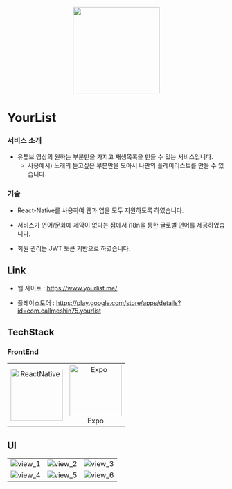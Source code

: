 <p align="center"><img width='200px' src="https://user-images.githubusercontent.com/31322144/144734753-907c6b18-d163-498b-b4ee-db2b18460dd8.png"></p>



# YourList

### 서비스 소개

-  유튜브 영상의 원하는 부분만을 가지고 재생목록을 만들 수 있는 서비스입니다.
   -  사용예시) 노래의 듣고싶은 부분만을 모아서 나만의 플레이리스트를 만들 수 있습니다.

### 기술

- React-Native를 사용하여 웹과 앱을 모두 지원하도록 하였습니다.

- 서비스가 언어/문화에 제약이 없다는 점에서 i18n을 통한 글로벌 언어를 제공하였습니다.

- 회원 관리는 JWT 토큰 기반으로 하였습니다.

  

## Link

- 웹 사이트 : https://www.yourlist.me/

- 플레이스토어 : https://play.google.com/store/apps/details?id=com.callmeshin75.yourlist



## TechStack

### FrontEnd

<table><tbody>
  <tr align="center" valign="middle">
    <td width="120">
      <a href="https://reactjs.org" target="_blank"> 
        <img src="https://user-images.githubusercontent.com/31322144/144734791-e61dcb24-e300-44e2-960d-7bb752f8fb68.png" alt="ReactNative" width="120" height="120"/> 
      </a>
    </td>
    <td width="120">
      <a href="https://expo.dev/" target="_blank"> 
        <img src="https://user-images.githubusercontent.com/31322144/144734794-24c0b304-6349-44a4-998e-e8e563646ef3.png" alt="Expo" width="120" height="120"/> 
      </a>
        <br>Expo
  </tr>
</tbody></table>



## UI



<table frame="void" style="border:none;" ><tbody>
  <tr align="center" valign="middle"  style="border:none;">
    <td style="border:none;">
        <img src="https://user-images.githubusercontent.com/31322144/144734862-93eeaeb6-df01-4540-9fbc-168ef4a2e9e7.png" alt="view_1"/> 
    </td>
    <td style="border:none;">
        <img src="https://user-images.githubusercontent.com/31322144/144734903-cb0860ff-fe6c-4508-a6ed-82c714123e78.png" alt="view_2"/> 
      </td>
    <td style="border:none;">
        <img src="https://user-images.githubusercontent.com/31322144/144734913-9c7a23c9-07ee-4eb5-87f7-c084b4dad377.png" alt="view_3"/>
      </td>
  </tr>
    <tr align="center" valign="middle" style="border:none;">
    <td style="border:none;">
        <img src="https://user-images.githubusercontent.com/31322144/144734924-d5826f4a-f64d-431d-8ccc-866a1b9bf460.png" alt="view_4"/> 
    </td>
    <td style="border:none;">
        <img src="https://user-images.githubusercontent.com/31322144/144734925-7f13c437-9b09-43a2-b7c5-49320c10299f.png" alt="view_5"/> 
      </td>
    <td style="border:none;">
        <img src="https://user-images.githubusercontent.com/31322144/144734926-bfa693f1-3e22-40ec-a71a-f4520a1f927f.png" alt="view_6"/>
      </td>
  </tr>
</tbody></table>


